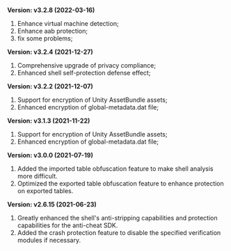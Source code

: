**Version: v3.2.8 (2022-03-16)**

1. Enhance virtual machine detection;
2. Enhance aab protection;
3. fix some problems;

**Version: v3.2.4 (2021-12-27)**

1. Comprehensive upgrade of privacy compliance;
2. Enhanced shell self-protection defense effect;

**Version: v3.2.2 (2021-12-07)**

1. Support for encryption of Unity AssetBundle assets;
2. Enhanced encryption of global-metadata.dat file;

**Version: v3.1.3 (2021-11-22)**

1. Support for encryption of Unity AssetBundle assets;
2. Enhanced encryption of global-metadata.dat file;

**Version: v3.0.0 (2021-07-19)**

1. Added the imported table obfuscation feature to make shell analysis more difficult.
2. Optimized the exported table obfuscation feature to enhance protection on exported tables.

**Version: v2.6.15 (2021-06-23)**

1. Greatly enhanced the shell's anti-stripping capabilities and protection capabilities for the anti-cheat SDK.
2. Added the crash protection feature to disable the specified verification modules if necessary.